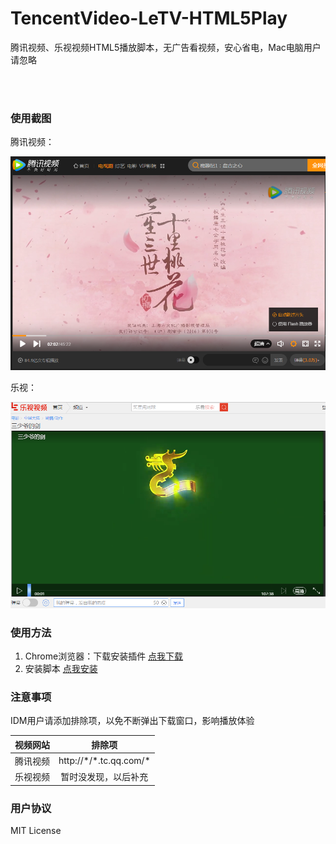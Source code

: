 # TencentVideo-LeTV-HTML5Play
腾讯视频、乐视视频HTML5播放脚本，无广告看视频，安心省电，Mac电脑用户请忽略

<br><br>

### 使用截图 ###

腾讯视频：

![腾讯视频](screenshots/TencentVideo.png)

乐视：

![乐视视频](screenshots/LeTV.png)

### 使用方法 ###

1. Chrome浏览器：下载安装插件 [点我下载](https://chrome.google.com/webstore/detail/tampermonkey/dhdgffkkebhmkfjojejmpbldmpobfkfo)
2. 安装脚本 [点我安装](https://raw.githubusercontent.com/kuaitou286/TencentVideo-LeTV-HTML5Play/master/TencentVideo-LeTV-HTML5Play.user.js)

### 注意事项 ###
IDM用户请添加排除项，以免不断弹出下载窗口，影响播放体验

| 视频网站 |              排除项              |
| ---- | :---------------------------: |
| 腾讯视频 | http:\/\/\*\/\*.tc.qq.com\/\* |
| 乐视视频 |          暂时没发现，以后补充           |

### 用户协议
MIT License
